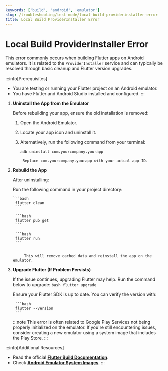 ```yaml
---
keywords: ['build', 'android', 'emulator']
slug: /troubleshooting/test-mode/local-build-providerinstaller-error
title: Local Build ProviderInstaller Error
---
```


# Local Build ProviderInstaller Error

This error commonly occurs when building Flutter apps on Android emulators. It is related to the `ProviderInstaller` service and can typically be resolved through basic cleanup and Flutter version upgrades.

:::info[Prerequisites]
- You are testing or running your Flutter project on an Android emulator.
- You have Flutter and Android Studio installed and configured.
:::

1. **Uninstall the App from the Emulator**

    Before rebuilding your app, ensure the old installation is removed:

    1. Open the Android Emulator.
    2. Locate your app icon and uninstall it.
    3. Alternatively, run the following command from your terminal:

        ```bash
        adb uninstall com.yourcompany.yourapp
        ```

            Replace com.yourcompany.yourapp with your actual app ID.

2. **Rebuild the App**
    
    After uninstalling:

    Run the following command in your project directory:

       ```bash
        flutter clean
        ```

        ```bash
        flutter pub get
        ```

        ```bash
        flutter run
        ```


            This will remove cached data and reinstall the app on the emulator.

3. **Upgrade Flutter (If Problem Persists)**

    If the issue continues, upgrading Flutter may help. Run the command below to upgrade:
        ```bash
        flutter upgrade
        ```

    Ensure your Flutter SDK is up to date. You can verify the version with:

        ```bash
        flutter --version
        ```

    :::note
    This error is often related to Google Play Services not being properly initialized on the emulator. If you're still encountering issues, consider creating a new emulator using a system image that includes the Play Store.
    :::

:::info[Additional Resources]
- Read the official **[Flutter Build Documentation](https://docs.flutter.dev/testing/build-modes)**.
- Check **[Android Emulator System Images](https://developer.android.com/studio/run/managing-avds#system-images)**.
:::